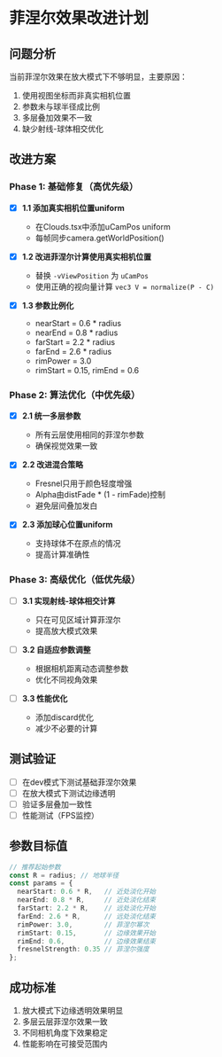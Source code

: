 # 菲涅尔效果改进计划

## 问题分析
当前菲涅尔效果在放大模式下不够明显，主要原因：
1. 使用视图坐标而非真实相机位置
2. 参数未与球半径成比例
3. 多层叠加效果不一致
4. 缺少射线-球体相交优化

## 改进方案

### Phase 1: 基础修复（高优先级）
- [x] **1.1 添加真实相机位置uniform**
  - 在Clouds.tsx中添加uCamPos uniform
  - 每帧同步camera.getWorldPosition()
  
- [x] **1.2 改进菲涅尔计算使用真实相机位置**
  - 替换 `-vViewPosition` 为 `uCamPos`
  - 使用正确的视向量计算 `vec3 V = normalize(P - C)`
  
- [x] **1.3 参数比例化**
  - nearStart = 0.6 * radius
  - nearEnd = 0.8 * radius  
  - farStart = 2.2 * radius
  - farEnd = 2.6 * radius
  - rimPower = 3.0
  - rimStart = 0.15, rimEnd = 0.6

### Phase 2: 算法优化（中优先级）
- [x] **2.1 统一多层参数**
  - 所有云层使用相同的菲涅尔参数
  - 确保视觉效果一致
  
- [x] **2.2 改进混合策略**
  - Fresnel只用于颜色轻度增强
  - Alpha由distFade * (1 - rimFade)控制
  - 避免层间叠加发白
  
- [x] **2.3 添加球心位置uniform**
  - 支持球体不在原点的情况
  - 提高计算准确性

### Phase 3: 高级优化（低优先级）
- [ ] **3.1 实现射线-球体相交计算**
  - 只在可见区域计算菲涅尔
  - 提高放大模式效果
  
- [ ] **3.2 自适应参数调整**
  - 根据相机距离动态调整参数
  - 优化不同视角效果
  
- [ ] **3.3 性能优化**
  - 添加discard优化
  - 减少不必要的计算

## 测试验证
- [ ] 在dev模式下测试基础菲涅尔效果
- [ ] 在放大模式下测试边缘透明
- [ ] 验证多层叠加一致性
- [ ] 性能测试（FPS监控）

## 参数目标值
```typescript
// 推荐起始参数
const R = radius; // 地球半径
const params = {
  nearStart: 0.6 * R,   // 近处淡化开始
  nearEnd: 0.8 * R,     // 近处淡化结束
  farStart: 2.2 * R,    // 远处淡化开始
  farEnd: 2.6 * R,      // 远处淡化结束
  rimPower: 3.0,        // 菲涅尔幂次
  rimStart: 0.15,       // 边缘效果开始
  rimEnd: 0.6,          // 边缘效果结束
  fresnelStrength: 0.35 // 菲涅尔强度
};
```

## 成功标准
1. 放大模式下边缘透明效果明显
2. 多层云层菲涅尔效果一致
3. 不同相机角度下效果稳定
4. 性能影响在可接受范围内